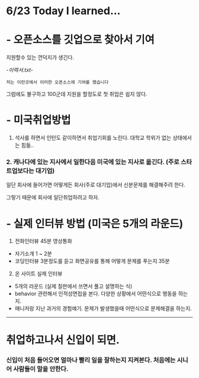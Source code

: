 # 6/23 Today I learned...
# - 오픈소스를 깃업으로 찾아서 기여

지원할수 있는 껀덕지가 생긴다. 

<em>-이력서.txt-</em>

`저는 이런곳에서 이러한 오픈소스에 기여를 했습니다` 


그럼에도 불구하고 100군데 지원을 할정도로 첫 취업은 쉽지 않다.

# - 미국취업방법
1. 석사를 하면서 인턴도 같이하면서 취업기회를 노린다. 대학교 학위가 없는 상태에서는 힘듦..

### 2. 캐나다에 있는 지사에서 일한다음 미국에 있는 지사로 옮긴다. (주로 스타트업보다는 대기업)

일단 회사에 들어가면 어떻게든 회사(주로 대기업)에서 신분문제를 해결해주려 한다.

그렇기 때문에 회사에 일단취업하려고 하자.

# - 실제 인터뷰 방법 (미국은 5개의 라운드)

1. 전화인터뷰 45분 영상통화

- 자기소개 1 ~ 2분
- 코딩인터뷰 3분정도를 듣고 화면공유를 통해 어떻게 문제를 푸는지 35분

2. 온 사이트 실제 인터뷰 

- 5개의 라운드 (실제 칠판에서 쓰면서 풀고 설명하는 식)
- behavior 관련해서 인적성면접을 본다. 다양한 상황에서 어떤식으로 행동을 하는지.
- 매니저랑 지난 과거의 경험얘기. 문제가 발생했을때 어떤식으로 문제해결을 하는지.


---
# 취업하고나서 신입이 되면.

### 신입이 처음 들어오면 얼마나 빨리 일을 잘하는지 지켜본다. 처음에는 시니어 사람들이 말을 안한다.
